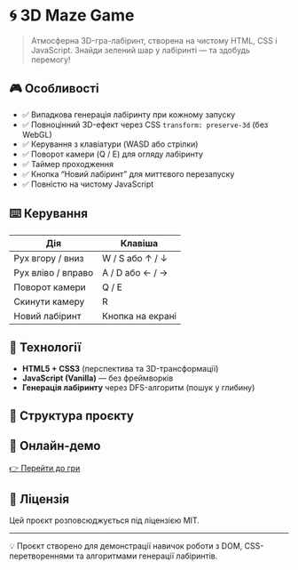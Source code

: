 # 🌀 3D Maze Game

> Атмосферна 3D-гра-лабіринт, створена на чистому HTML, CSS і JavaScript. Знайди зелений шар у лабіринті — та здобудь перемогу!

## 🎮 Особливості

- ✅ Випадкова генерація лабіринту при кожному запуску
- ✅ Повноцінний 3D-ефект через CSS `transform: preserve-3d` (без WebGL)
- ✅ Керування з клавіатури (WASD або стрілки)
- ✅ Поворот камери (Q / E) для огляду лабіринту
- ✅ Таймер проходження
- ✅ Кнопка “Новий лабіринт” для миттєвого перезапуску
- ✅ Повністю на чистому JavaScript

## ⌨️ Керування

| Дія                  | Клавіша               |
|----------------------|------------------------|
| Рух вгору / вниз     | W / S або ↑ / ↓       |
| Рух вліво / вправо   | A / D або ← / →       |
| Поворот камери       | Q / E                 |
| Скинути камеру       | R                     |
| Новий лабіринт       | Кнопка на екрані      |

## 🚀 Технології

- **HTML5 + CSS3** (перспектива та 3D-трансформації)
- **JavaScript (Vanilla)** — без фреймворків
- **Генерація лабіринту** через DFS-алгоритм (пошук у глибину)

## 📁 Структура проєкту

## 🔗 Онлайн-демо

[👉 Перейти до гри](https://thesanches.github.io/3DMazeGame/)

## 📜 Ліцензія

Цей проєкт розповсюджується під ліцензією MIT.

---

💡 Проєкт створено для демонстрації навичок роботи з DOM, CSS-перетвореннями та алгоритмами генерації лабіринтів.
